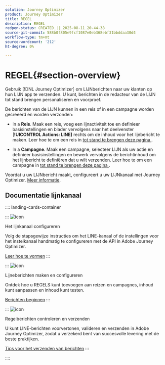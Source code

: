 ```yaml
---
solution: Journey Optimizer
product: Journey Optimizer
title: REGEL
description: REGEL
redpen-status: CREATED_||_2025-08-11_20-44-38
source-git-commit: 588b0f805e9fcf1087e0eb368ebf31bbddaa30d4
workflow-type: tm+mt
source-wordcount: '212'
ht-degree: 0%

---
```



# REGEL{#section-overview}


Gebruik [!DNL Journey Optimizer] om LIJNberichten naar uw klanten op hun LIJN app te verzenden. U kunt, berichten in de redacteur van de LIJN tot stand brengen personaliseren en voorproef.

De berichten van de LIJN kunnen in een reis of in een campagne worden gecreeerd en worden verzonden:

* In a **Reis**. Maak een reis, voeg een lijnactiviteit toe en definieer basisinstellingen en blader vervolgens naar het deelvenster **[!UICONTROL Actions: LINE]** rechts om de inhoud voor het lijnbericht te maken. Leer hoe te om een reis in [ tot stand te brengen deze pagina ](../using/building-journeys/journey-gs.md).

* In a **Campagne**. Maak een campagne, selecteer LIJN als uw actie en definieer basisinstellingen en bewerk vervolgens de berichtinhoud om het lijnbericht te definiëren dat u wilt verzenden. Leer hoe te om een campagne in [ tot stand te brengen deze pagina ](../using/campaigns/create-campaign.md#configure).

Voordat u uw LIJNbericht maakt, configureert u uw LIJNkanaal met Journey Optimizer. [Meer informatie](../using/line/line-configuration.md).

## Documentatie lijnkanaal

:::: landing-cards-container

:::
![icon](https://cdn.experienceleague.adobe.com/icons/gear.svg)

Het lijnkanaal configureren

Volg de stapsgewijze instructies om het LINE-kanaal of de instellingen voor het instelkanaal handmatig te configureren met de API in Adobe Journey Optimizer.

[Leer hoe te vormen](../using/line/line-configuration.md)
:::

:::
![icon](https://cdn.experienceleague.adobe.com/icons/list-check.svg)

Lijneberichten maken en configureren

Ontdek hoe u REGELS kunt toevoegen aan reizen en campagnes, inhoud kunt aanpassen en inhoud kunt testen.

[Berichten beginnen](../using/line/create-line.md)
:::

:::
![icon](https://cdn.experienceleague.adobe.com/icons/bullseye.svg)

Regelberichten controleren en verzenden

U kunt LINE-berichten voorvertonen, valideren en verzenden in Adobe Journey Optimizer, zodat u verzekerd bent van succesvolle levering met de beste praktijken.

[Tips voor het verzenden van berichten](../using/line/send-line.md)
:::

::::
